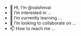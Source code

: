 - 👋 Hi, I’m @vaishnvai 
- 👀 I’m interested in ...
- 🌱 I’m currently learning ...
- 💞️ I’m looking to collaborate on ...
- 📫 How to reach me ...

<!---
yashupat/yashupat is a ✨ special ✨ repository because its `README.md` (this file) appears on your GitHub profile.
You can click the Preview link to take a look at your changes.
--->
